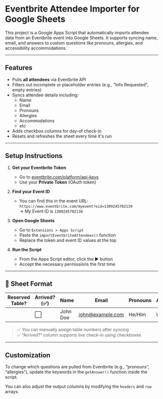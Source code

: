 # Eventbrite Attendee Importer for Google Sheets

This project is a Google Apps Script that automatically imports attendee data from an Eventbrite event into Google Sheets. It supports syncing name, email, and answers to custom questions like pronouns, allergies, and accessibility accommodations.

---

## Features

- Pulls **all attendees** via Eventbrite API
- Filters out incomplete or placeholder entries (e.g., "Info Requested", empty entries)
- Syncs attendee details including:
  - Name
  - Email
  - Pronouns
  - Allergies
  - Accommodations
  - etc
- Adds checkbox columns for day-of check-in
- Resets and refreshes the sheet every time it's run

---

## Setup Instructions

1. **Get your Eventbrite Token**
   - Go to [eventbrite.com/platform/api-keys](https://www.eventbrite.com/platform/api-keys)
   - Use your **Private Token** (OAuth token)

2. **Find your Event ID**
   - You can find this in the event URL:  
     `https://www.eventbrite.com/myevent?eid=1309245702139`  
     → My Event ID is `1309245702139`

3. **Open Google Sheets**
   - Go to `Extensions > Apps Script`
   - Paste the `importEventbriteAttendees()` function
   - Replace the token and event ID values at the top

4. **Run the Script**
   - From the Apps Script editor, click the ▶️ button
   - Accept the necessary permissions the first time

---

## 📄 Sheet Format

| Reserved Table? | Arrived? (✅) | Name | Email | Pronouns | Affiliation/Relation | Allergies | Accommodations |
|-----------------|--------------|------|-------|----------|-----------------------|-----------|----------------|
|                 | ⬜           | John Doe | john@example.com | He/Him | UWB VSA | None | Wheelchair seating |

> ✅ You can manually assign table numbers after syncing  
> ✅ “Arrived?” column supports live check-in using checkboxes

---

## Customization

To change which questions are pulled from Eventbrite (e.g., “pronouns”, “allergies”), update the keywords in the `getAnswer()` function inside the script.

You can also adjust the output columns by modifying the `headers` and `row` arrays.


